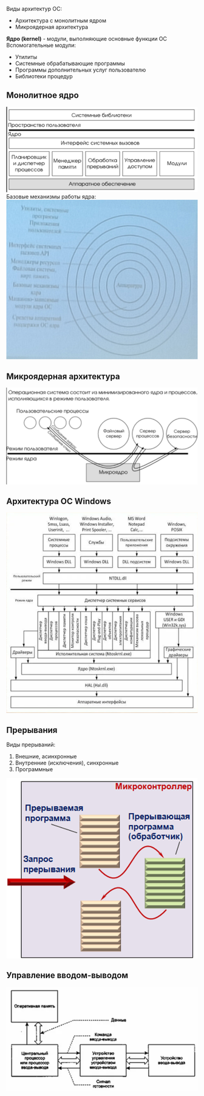 Виды архитектур ОС:
- Архитектура с монолитным ядром
- Микроядерная архитектура
  
**Ядро (kernel)** - модули, выполняющие основные функции ОС  
Вспомогательные модули:
- Утилиты
- Системные обрабатывающие программы
- Программы дополнительных услуг пользователю
- Библиотеки процедур
## Монолитное ядро
![Монолитное ядро](../Pictures/02_01.%20Монолитное%20ядро.png)  
Базовые механизмы работы ядра:  
![Базовые механизмы работы монолитного ядра](../Pictures/02_02.%20Базовые%20механизмы%20работы%20монолитного%20ядра.png)  
## Микроядерная архитектура
![Микроядерная архитектура](../Pictures/02_03.%20Микроядерная%20архитектура.png)  
## Архитектура ОС Windows
![Архитектура ОС Windows](../Pictures/02_04.%20Архитектура%20ОС%20Windows.png)  
## Прерывания
Виды прерываний:
1. Внешние, асинхронные
2. Внутренние (исключения), синхронные
3. Программные
  
![Прерывание](../Pictures/02_05.%20Прерывание.png)  
## Управление вводом-выводом
![Управление вводом-выводом](../Pictures/02_06.%20Управление%20вводом-выводом.png)  
